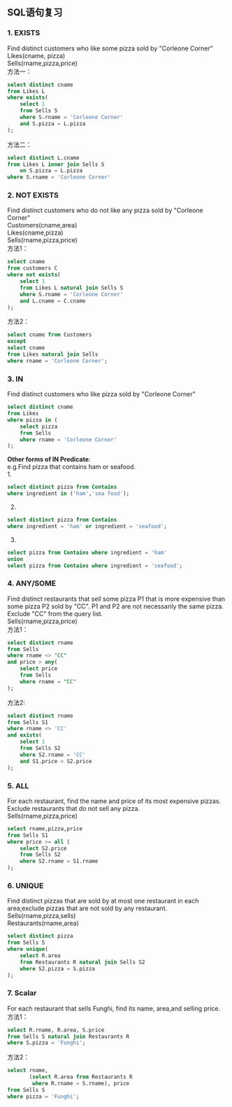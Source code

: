 ## SQL语句复习

### 1. EXISTS
Find distinct customers who like some pizza sold by "Corleone Corner"<br/>
Likes(cname, pizza)<br/>
Sells(rname,pizza,price)<br/>
方法一：
```SQL
select distinct cname
from Likes L
where exists(
    select 1
    from Sells S
    where S.rname = 'Corleone Corner'
    and S.pizza = L.pizza
);
```
方法二：
```SQL
select distinct L.cname
from Likes L inner join Sells S
    on S.pizza = L.pizza
where S.rname = 'Corleone Corner'
```

### 2. NOT EXISTS
Find distinct customers who do not like any pizza sold by "Corleone Corner" <br/>
Customers(cname,area)<br/>
Likes(cname,pizza)<br/>
Sells(rname,pizza,price)<br/>
方法1：
```SQL
select cname
from customers C
where not exists(
    select 1
    from Likes L natural join Sells S
    where S.rname = 'Corleone Corner'
    and L.cname = C.cname
);
```
方法2：
```SQL
select cname from Customers
except
select cname 
from Likes natural join Sells
where rname = 'Corleone Corner';
```

### 3. IN
Find distinct customers who like pizza sold by "Corleone Corner"
```SQL
select distinct cname
from Likes
where pizza in (
    select pizza
    from Sells
    where rname = 'Corleone Corner'
);
```
**Other forms of IN Predicate**:<br/>
e.g.Find pizza that contains ham or seafood.<br/>
1.
```SQL
select distinct pizza from Contains
where ingredient in ('ham','sea food');
```
2.
```SQL
select distinct pizza from Contains
where ingredient = 'ham' or ingredient = 'seafood';
```
3. 
```SQL
select pizza from Contains where ingredient = 'ham'
union
select pizza from Contains where ingredient = 'seafood';
```
### 4. ANY/SOME
Find distinct restaurants that sell some pizza P1 that is more expensive than some pizza P2 sold by "CC". P1 and P2 are not necessarily the same pizza. Exclude "CC" from the query list.<br/>
Sells(rname,pizza,price)<br/>
方法1：
```SQL
select distinct rname
from Sells
where rname <> "CC"
and price > any(
    select price
    from Sells
    where rname = "CC"
);
```
方法2:
```SQL
select distinct rname
from Sells S1
where rname <> 'CC'
and exists(
    select 1
    from Sells S2
    where S2.rname = 'CC'
    and S1.price > S2.price
);
```
### 5. ALL
For each restaurant, find the name and price of its most expensive pizzas. Exclude restaurants that do not sell any pizza.<br/>
Sells(rname,pizza,price)<br/>
```SQL
select rname,pizza,price
from Sells S1
where price >= all (
    select S2.price
    from Sells S2
    where S2.rname = S1.rname
);
```
### 6. UNIQUE
Find distinct pizzas that are sold by at most one restaurant in each area;exclude pizzas that are not sold by any restaurant.<br/>
Sells(rname,pizza,sells)<br/>
Restaurants(rname,area)<br/>
```SQL
select distinct pizza
from Sells S
where unique(
    select R.area
    from Restaurants R natural join Sells S2
    where S2.pizza = S.pizza
);
```
### 7. Scalar
For each restaurant that sells Funghi, find its name, area,and selling price.
方法1：
```SQL
select R.rname, R.area, S.price
from Sells S natural join Restaurants R
where S.pizza = 'Funghi';
```
方法2：
```SQL
select rname,
       (select R.area from Restaurants R
        where R.rname = S.rname), price
from Sells S
where pizza = 'Funghi';
```
